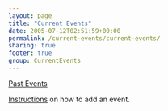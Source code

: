 ```yaml
---
layout: page
title: "Current Events"
date: 2005-07-12T02:51:59+00:00
permalink: /current-events/current-events/
sharing: true
footer: true
group: CurrentEvents
---
```




[ Past Events](/current-events/past-)

[Instructions](/current-events/current-events_talk-) on how to add an event.

